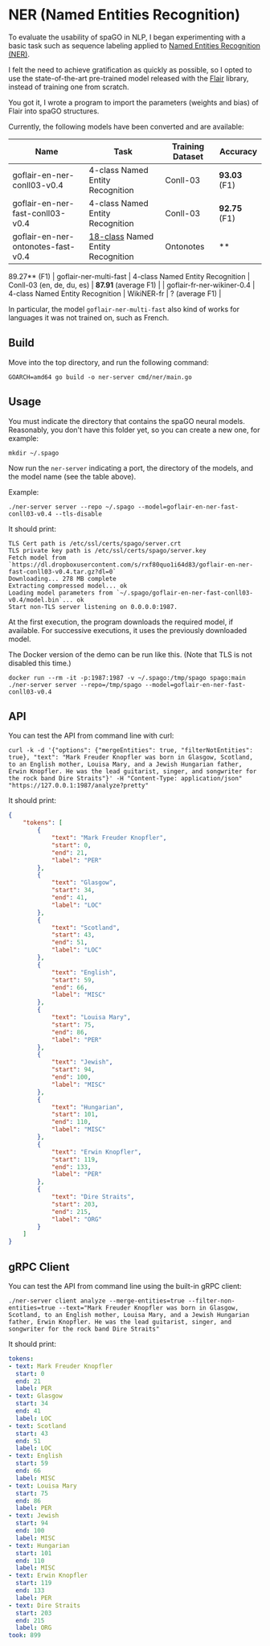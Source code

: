 # NER (Named Entities Recognition)

To evaluate the usability of spaGO in NLP, I began experimenting with a basic task such as sequence labeling applied
to [Named Entities Recognition (NER)](https://en.wikipedia.org/wiki/Named-entity_recognition).

I felt the need to achieve gratification as quickly as possible, so I opted to use the state-of-the-art pre-trained
model released with the [Flair](https://github.com/flairNLP/flair) library, instead of training one from scratch.

You got it, I wrote a program to import the parameters (weights and bias) of Flair into spaGO structures.

Currently, the following models have been converted and are available:

| Name | Task | Training Dataset | Accuracy |
| -------------    | ------------- |------------- |------------- |
| goflair-en-ner-conll03-v0.4 | 4-class Named Entity Recognition |  Conll-03  |  **93.03** (F1) |
| goflair-en-ner-fast-conll03-v0.4 | 4-class Named Entity Recognition |  Conll-03  |  **92.75** (F1) |
| goflair-en-ner-ontonotes-fast-v0.4 | [18-class](https://spacy.io/api/annotation#named-entities) Named Entity Recognition |  Ontonotes  |  **
89.27** (F1)
| goflair-ner-multi-fast | 4-class Named Entity Recognition |  Conll-03 (en, de, du, es)  |  **87.91**  (average F1) |
| goflair-fr-ner-wikiner-0.4 | 4-class Named Entity Recognition |  WikiNER-fr  |  ?  (average F1) |

In particular, the model `goflair-ner-multi-fast`  also kind of works for languages it was not trained on, such as
French.

## Build

Move into the top directory, and run the following command:

```console
GOARCH=amd64 go build -o ner-server cmd/ner/main.go
```

## Usage

You must indicate the directory that contains the spaGO neural models. Reasonably, you don't have this folder yet, so
you can create a new one, for example:

```console
mkdir ~/.spago 
```

Now run the `ner-server` indicating a port, the directory of the models, and the model name (see the table above).

Example:

```console
./ner-server server --repo ~/.spago --model=goflair-en-ner-fast-conll03-v0.4 --tls-disable
```

It should print:

```console
TLS Cert path is /etc/ssl/certs/spago/server.crt
TLS private key path is /etc/ssl/certs/spago/server.key
Fetch model from `https://dl.dropboxusercontent.com/s/rxf80quo1i64d83/goflair-en-ner-fast-conll03-v0.4.tar.gz?dl=0`
Downloading... 278 MB complete     
Extracting compressed model... ok
Loading model parameters from `~/.spago/goflair-en-ner-fast-conll03-v0.4/model.bin`... ok
Start non-TLS server listening on 0.0.0.0:1987.
```

At the first execution, the program downloads the required model, if available. For successive executions, it uses the
previously downloaded model.

The Docker version of the demo can be run like this. (Note that TLS is not disabled this time.)

```console
docker run --rm -it -p:1987:1987 -v ~/.spago:/tmp/spago spago:main ./ner-server server --repo=/tmp/spago --model=goflair-en-ner-fast-conll03-v0.4
```

## API

You can test the API from command line with curl:

```console
curl -k -d '{"options": {"mergeEntities": true, "filterNotEntities": true}, "text": "Mark Freuder Knopfler was born in Glasgow, Scotland, to an English mother, Louisa Mary, and a Jewish Hungarian father, Erwin Knopfler. He was the lead guitarist, singer, and songwriter for the rock band Dire Straits"}' -H "Content-Type: application/json" "https://127.0.0.1:1987/analyze?pretty"
```

It should print:

```json
{
    "tokens": [
        {
            "text": "Mark Freuder Knopfler",
            "start": 0,
            "end": 21,
            "label": "PER"
        },
        {
            "text": "Glasgow",
            "start": 34,
            "end": 41,
            "label": "LOC"
        },
        {
            "text": "Scotland",
            "start": 43,
            "end": 51,
            "label": "LOC"
        },
        {
            "text": "English",
            "start": 59,
            "end": 66,
            "label": "MISC"
        },
        {
            "text": "Louisa Mary",
            "start": 75,
            "end": 86,
            "label": "PER"
        },
        {
            "text": "Jewish",
            "start": 94,
            "end": 100,
            "label": "MISC"
        },
        {
            "text": "Hungarian",
            "start": 101,
            "end": 110,
            "label": "MISC"
        },
        {
            "text": "Erwin Knopfler",
            "start": 119,
            "end": 133,
            "label": "PER"
        },
        {
            "text": "Dire Straits",
            "start": 203,
            "end": 215,
            "label": "ORG"
        }
    ]
}
```

## gRPC Client

You can test the API from command line using the built-in gRPC client:

```console
./ner-server client analyze --merge-entities=true --filter-non-entities=true --text="Mark Freuder Knopfler was born in Glasgow, Scotland, to an English mother, Louisa Mary, and a Jewish Hungarian father, Erwin Knopfler. He was the lead guitarist, singer, and songwriter for the rock band Dire Straits"
```

It should print:

```yaml
tokens:
- text: Mark Freuder Knopfler
  start: 0
  end: 21
  label: PER
- text: Glasgow
  start: 34
  end: 41
  label: LOC
- text: Scotland
  start: 43
  end: 51
  label: LOC
- text: English
  start: 59
  end: 66
  label: MISC
- text: Louisa Mary
  start: 75
  end: 86
  label: PER
- text: Jewish
  start: 94
  end: 100
  label: MISC
- text: Hungarian
  start: 101
  end: 110
  label: MISC
- text: Erwin Knopfler
  start: 119
  end: 133
  label: PER
- text: Dire Straits
  start: 203
  end: 215
  label: ORG
took: 899
```
